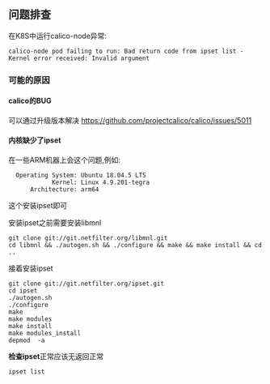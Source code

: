 #
## 问题排查
在K8S中运行calico-node异常:
```
calico-node pod failing to run: Bad return code from ipset list - Kernel error received: Invalid argument
```
### 可能的原因
#### calico的BUG
可以通过升级版本解决 https://github.com/projectcalico/calico/issues/5011
#### 内核缺少了ipset
在一些ARM机器上会这个问题,例如:
```
  Operating System: Ubuntu 18.04.5 LTS
            Kernel: Linux 4.9.201-tegra
      Architecture: arm64
```
这个安装ipset即可  

安装ipset之前需要安装libmnl
```
git clone git://git.netfilter.org/libmnl.git
cd libmnl && ./autogen.sh && ./configure && make && make install && cd .. 
```
接着安装ipset
```shell
git clone git://git.netfilter.org/ipset.git
cd ipset
./autogen.sh
./configure 
make
make modules 
make install
make modules_install
depmod  -a

```

**检查ipset**正常应该无返回正常
```shell
ipset list 
```
